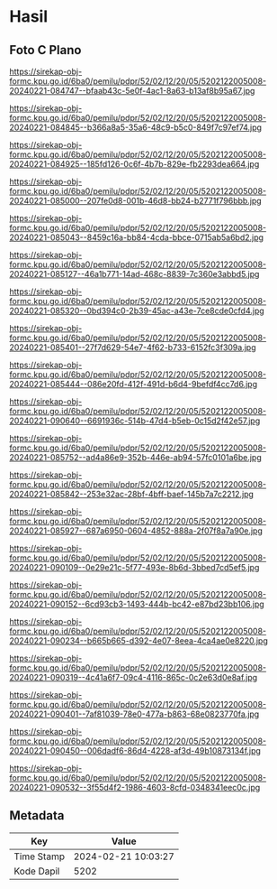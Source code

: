 # Hasil

## Foto C Plano

https://sirekap-obj-formc.kpu.go.id/6ba0/pemilu/pdpr/52/02/12/20/05/5202122005008-20240221-084747--bfaab43c-5e0f-4ac1-8a63-b13af8b95a67.jpg

https://sirekap-obj-formc.kpu.go.id/6ba0/pemilu/pdpr/52/02/12/20/05/5202122005008-20240221-084845--b366a8a5-35a6-48c9-b5c0-849f7c97ef74.jpg

https://sirekap-obj-formc.kpu.go.id/6ba0/pemilu/pdpr/52/02/12/20/05/5202122005008-20240221-084925--185fd126-0c6f-4b7b-829e-fb2293dea664.jpg

https://sirekap-obj-formc.kpu.go.id/6ba0/pemilu/pdpr/52/02/12/20/05/5202122005008-20240221-085000--207fe0d8-001b-46d8-bb24-b2771f796bbb.jpg

https://sirekap-obj-formc.kpu.go.id/6ba0/pemilu/pdpr/52/02/12/20/05/5202122005008-20240221-085043--8459c16a-bb84-4cda-bbce-0715ab5a6bd2.jpg

https://sirekap-obj-formc.kpu.go.id/6ba0/pemilu/pdpr/52/02/12/20/05/5202122005008-20240221-085127--46a1b771-14ad-468c-8839-7c360e3abbd5.jpg

https://sirekap-obj-formc.kpu.go.id/6ba0/pemilu/pdpr/52/02/12/20/05/5202122005008-20240221-085320--0bd394c0-2b39-45ac-a43e-7ce8cde0cfd4.jpg

https://sirekap-obj-formc.kpu.go.id/6ba0/pemilu/pdpr/52/02/12/20/05/5202122005008-20240221-085401--27f7d629-54e7-4f62-b733-6152fc3f309a.jpg

https://sirekap-obj-formc.kpu.go.id/6ba0/pemilu/pdpr/52/02/12/20/05/5202122005008-20240221-085444--086e20fd-412f-491d-b6d4-9befdf4cc7d6.jpg

https://sirekap-obj-formc.kpu.go.id/6ba0/pemilu/pdpr/52/02/12/20/05/5202122005008-20240221-090640--6691936c-514b-47d4-b5eb-0c15d2f42e57.jpg

https://sirekap-obj-formc.kpu.go.id/6ba0/pemilu/pdpr/52/02/12/20/05/5202122005008-20240221-085752--ad4a86e9-352b-446e-ab94-57fc0101a6be.jpg

https://sirekap-obj-formc.kpu.go.id/6ba0/pemilu/pdpr/52/02/12/20/05/5202122005008-20240221-085842--253e32ac-28bf-4bff-baef-145b7a7c2212.jpg

https://sirekap-obj-formc.kpu.go.id/6ba0/pemilu/pdpr/52/02/12/20/05/5202122005008-20240221-085927--687a6950-0604-4852-888a-2f07f8a7a90e.jpg

https://sirekap-obj-formc.kpu.go.id/6ba0/pemilu/pdpr/52/02/12/20/05/5202122005008-20240221-090109--0e29e21c-5f77-493e-8b6d-3bbed7cd5ef5.jpg

https://sirekap-obj-formc.kpu.go.id/6ba0/pemilu/pdpr/52/02/12/20/05/5202122005008-20240221-090152--6cd93cb3-1493-444b-bc42-e87bd23bb106.jpg

https://sirekap-obj-formc.kpu.go.id/6ba0/pemilu/pdpr/52/02/12/20/05/5202122005008-20240221-090234--b665b665-d392-4e07-8eea-4ca4ae0e8220.jpg

https://sirekap-obj-formc.kpu.go.id/6ba0/pemilu/pdpr/52/02/12/20/05/5202122005008-20240221-090319--4c41a6f7-09c4-4116-865c-0c2e63d0e8af.jpg

https://sirekap-obj-formc.kpu.go.id/6ba0/pemilu/pdpr/52/02/12/20/05/5202122005008-20240221-090401--7af81039-78e0-477a-b863-68e0823770fa.jpg

https://sirekap-obj-formc.kpu.go.id/6ba0/pemilu/pdpr/52/02/12/20/05/5202122005008-20240221-090450--006dadf6-86d4-4228-af3d-49b10873134f.jpg

https://sirekap-obj-formc.kpu.go.id/6ba0/pemilu/pdpr/52/02/12/20/05/5202122005008-20240221-090532--3f55d4f2-1986-4603-8cfd-0348341eec0c.jpg


## Metadata

| Key        | Value               |
| ---------- | ------------------- |
| Time Stamp | 2024-02-21 10:03:27 |
| Kode Dapil | 5202                |



